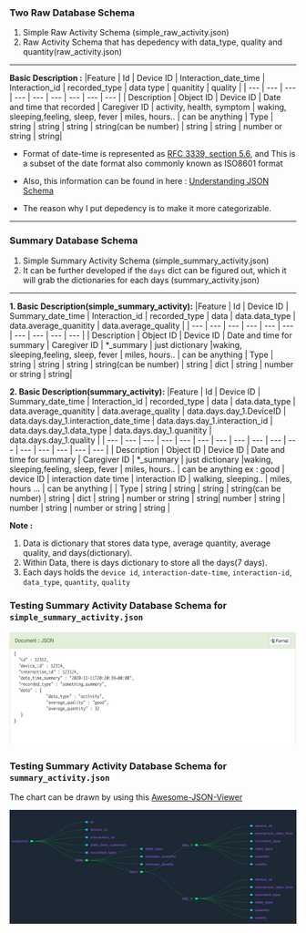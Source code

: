 ### Two Raw Database Schema
1. Simple Raw Activity Schema (simple_raw_activity.json)
2. Raw Activity Schema that has depedency with data_type, quality and quantity(raw_activity.json)
----
**Basic Description :** 
|Feature      |       Id      | Device ID | Interaction_date_time       | Interaction_id | recorded_type             | data type | quanitity | quality |
| ---         |      ---      | ---       | ---                         |      ---       |   ---                     | ---       | ---       | ---     |
| Description | Object ID     | Device ID | Date and time that recorded | Caregiver ID   | activity, health, symptom | waking, sleeping,feeling, sleep, fever | miles, hours.. | can be anything 
| Type        | string       | string | string | string(can be number) | string | string | number or string | string|

* Format of date-time is represented as [RFC 3339, section 5.6](https://json-schema.org/draft/2019-09/json-schema-validation.html), and This is a subset of the date format also commonly known as ISO8601 format

* Also, this information can be found in here : [Understanding JSON Schema](https://json-schema.org/understanding-json-schema/UnderstandingJSONSchema.pdf)

* The reason why I put depedency is to make it more categorizable.

----
### Summary Database Schema
1. Simple Summary Activity Schema (simple_summary_activity.json)
2. It can be further developed if the ``days`` dict can be figured out, which it will grab the dictionaries for each days (summary_activity.json)
----

**1. Basic Description(simple_summary_activity):**
|Feature      |       Id      | Device ID | Summary_date_time       | Interaction_id | recorded_type             | data  | data.data_type | data.average_quanitity | data.average_quality |
| ---         |      ---      | ---       | ---                     |      ---       |   ---                     | ---       | ---       | ---     | --- |
| Description | Object ID     | Device ID | Date and time for summary | Caregiver ID   | *_summary | just dictionary |waking, sleeping,feeling, sleep, fever | miles, hours.. | can be anything 
| Type        | string       | string | string | string(can be number) | string | dict | string | number or string | string|

**2. Basic Description(summary_activity):**
|Feature      |       Id      | Device ID | Summary_date_time       | Interaction_id | recorded_type             | data  | data.data_type | data.average_quanitity | data.average_quality | data.days.day_1.DeviceID | data.days.day_1.interaction_date_time | data.days.day_1.interaction_id | data.days.day_1.data_type | data.days.day_1.quanitity | data.days.day_1.quality |
| ---         |      ---      | ---       | ---                     |      ---       |   ---                     | ---       | ---       | ---     | --- | --- | --- | --- | --- | --- | --- |
| Description | Object ID     | Device ID | Date and time for summary | Caregiver ID   | *_summary | just dictionary |waking, sleeping,feeling, sleep, fever | miles, hours.. | can be anything ex : good | device ID | interaction date time | interaction ID | walking, sleeping.. | miles, hours ... | can be anything |
| Type        | string       | string | string | string(can be number) | string | dict | string | number or string | string| number | string | number | string | number or string | string |

**Note :**
1. Data is dictionary that stores data type, average quantity, average quality, and days(dictionary).
2. Within Data, there is days dictionary to store all the days(7 days).
3. Each days holds the ``device id``, ``interaction-date-time``, ``interaction-id``, ``data_type``, ``quantity``, ``quality``

### Testing Summary Activity Database Schema for ``simple_summary_activity.json``
<p align = "center">
  <img src="./img/test.png" width = "700" height = "200" >
</p>

### Testing Summary Activity Database Schema for ``summary_activity.json``
The chart can be drawn by using this [Awesome-JSON-Viewer](https://github.com/rbrahul/Awesome-JSON-Viewer)

<p align = "center">
  <img src="./img/test_summary_activity.png" width = "700" height = "200" >
</p>
